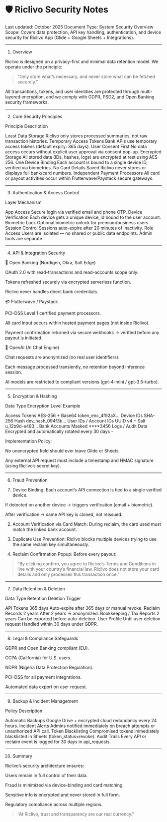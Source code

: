 # 🛡️ Riclivo Security Notes

Last updated: October 2025
Document Type: System Security Overview
Scope: Covers data protection, API key handling, authentication, and device security for Riclivo App (Glide + Google Sheets + Integrations).


---

1. Overview

Riclivo is designed on a privacy-first and minimal data retention model.
We operate under the principle:

> “Only store what’s necessary, and never store what can be fetched securely.”



All transactions, tokens, and user identities are protected through multi-layered encryption, and we comply with GDPR, PSD2, and Open Banking security frameworks.


---

2. Core Security Principles

Principle	Description

Least Data Storage	Riclivo only stores processed summaries, not raw transaction histories.
Temporary Access Tokens	Bank APIs use temporary access tokens (default expiry: 365 days).
User Consent First	No data access occurs without explicit user approval via consent pop-up.
Encrypted Storage	All stored data (IDs, hashes, logs) are encrypted at rest using AES-256.
One Device Binding	Each account is bound to a single device ID, verified via biometrics.
No Card Details Saved	Riclivo never stores or displays full bank/card numbers.
Independent Payment Processors	All card or payout activities occur within Flutterwave/Paystack secure gateways.



---

3. Authentication & Access Control

Layer	Mechanism

App Access	Secure login via verified email and phone OTP.
Device Verification	Each device gets a unique device_id bound to the user account.
Biometric Lock	Optional biometric unlock for premium/business users.
Session Control	Sessions auto-expire after 20 minutes of inactivity.
Role Access	Users are isolated — no shared or public data endpoints. Admin tools are separate.



---

4. API & Integration Security

🔗 Open Banking (Nordigen, Okra, Salt Edge)

OAuth 2.0 with read-transactions and read-accounts scope only.

Tokens refreshed securely via encrypted serverless function.

Riclivo never handles direct bank credentials.


💳 Flutterwave / Paystack

PCI-DSS Level 1 certified payment processors.

All card input occurs within hosted payment pages (not inside Riclivo).

Payment confirmation returned via secure webhooks → verified before any payout is initiated.


🤖 OpenAI (AI Chat Engine)

Chat requests are anonymized (no real user identifiers).

Each message processed transiently, no retention beyond inference session.

AI models are restricted to compliant versions (gpt-4-mini / gpt-3.5-turbo).



---

5. Encryption & Hashing

Data Type	Encryption Level	Example

Access Tokens	AES-256 + Base64	token_enc_4f92aX...
Device IDs	SHA-256 Hash	dev_hash_094f3b...
User IDs / Account IDs	UUID v4 + Salt	u_12b9d-e483...
Bank Accounts	Masked	****3456
Logs / Audit Data	Encrypted and automatically rotated every 30 days	-


Implementation Policy:

No unencrypted field should ever leave Glide or Sheets.

Any external API request must include a timestamp and HMAC signature (using Riclivo’s secret key).



---

6. Fraud Prevention

1. Device Binding:
Each account’s API connection is tied to a single verified device.

If detected on another device → triggers verification (email + biometric).

After verification → same API key is cloned, not reissued.



2. Account Verification via Card Match:
During reclaim, the card used must match the linked bank account.


3. Duplicate Use Prevention:
Riclivo blocks multiple devices trying to use the same reclaim key simultaneously.


4. Reclaim Confirmation Popup:
Before every payout:

> “By clicking confirm, you agree to Riclivo’s Terms and Conditions in line with your country’s financial law. Riclivo does not store your card details and only processes this transaction once.”






---

7. Data Retention & Deletion

Data Type	Retention	Deletion Trigger

API Tokens	365 days	Auto-expire after 365 days or manual revoke.
Reclaim Records	2 years	After 2 years → anonymized.
Bookkeeping / Tax Reports	2 years	Can be exported before auto-deletion.
User Profile	Until user deletion request	Handled within 30 days under GDPR.



---

8. Legal & Compliance Safeguards

GDPR and Open Banking compliant (EU).

CCPA (California) for U.S. users.

NDPR (Nigeria Data Protection Regulation).

PCI-DSS for all payment integrations.

Automated data export on user request.



---

9. Backup & Incident Management

Policy	Description

Automatic Backups	Google Drive + encrypted cloud redundancy every 24 hours.
Incident Alerts	Admins notified immediately on breach attempts or unauthorized API call.
Token Blacklisting	Compromised tokens immediately blacklisted in Sheets (token_status=revoke).
Audit Trails	Every API or reclaim event is logged for 30 days in api_requests.



---

10. Summary

Riclivo’s security architecture ensures:

Users remain in full control of their data.

Fraud is minimized via device-binding and card matching.

Sensitive info is encrypted and never stored in full form.

Regulatory compliance across multiple regions.


> “At Riclivo, trust and transparency are our real currency.”
